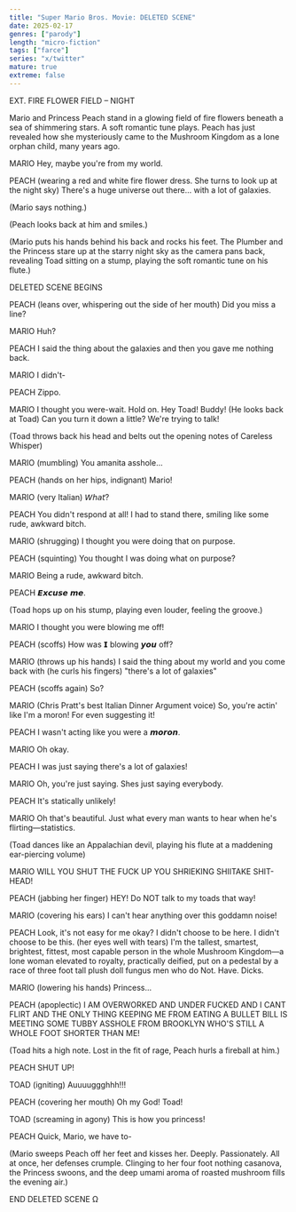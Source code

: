 ```yaml
---
title: "Super Mario Bros. Movie: DELETED SCENE"
date: 2025-02-17
genres: ["parody"]
length: "micro-fiction"
tags: ["farce"]
series: "x/twitter"
mature: true
extreme: false
---
```

EXT. FIRE FLOWER FIELD – NIGHT

Mario and Princess Peach stand in a glowing field of fire flowers beneath a sea of shimmering stars. A soft romantic tune plays. Peach has just revealed how she mysteriously came to the Mushroom Kingdom as a lone orphan child, many years ago.

MARIO
Hey, maybe you're from my world.

PEACH
(wearing a red and white fire flower dress. She turns to look up at the night sky)
There's a huge universe out there... with a lot of galaxies.

(Mario says nothing.)

(Peach looks back at him and smiles.)

(Mario puts his hands behind his back and rocks his feet. The Plumber and the Princess stare up at the starry night sky as the camera pans back, revealing Toad sitting on a stump, playing the soft romantic tune on his flute.)

DELETED SCENE BEGINS

PEACH
(leans over, whispering out the side of her mouth)
Did you miss a line?

MARIO
Huh?

PEACH
I said the thing about the galaxies and then you gave me nothing back.

MARIO
I didn't-

PEACH
 Zippo.

MARIO
I thought you were-wait. Hold on. Hey Toad! Buddy! (He looks back at Toad) Can you turn it down a little? We're trying to talk!

(Toad throws back his head and belts out the opening notes of Careless Whisper)

MARIO
(mumbling)
You amanita asshole...

PEACH
(hands on her hips, indignant)
Mario!

MARIO
(very Italian)
𝘞𝘩𝘢𝘵?

PEACH
You didn't respond at all! I had to stand there, smiling like some rude, awkward bitch.

MARIO
(shrugging)
I thought you were doing that on purpose.

PEACH
(squinting)
You thought I was doing what on purpose?

MARIO
Being a rude, awkward bitch.

PEACH 
𝙀𝙭𝙘𝙪𝙨𝙚 𝙢𝙚.

(Toad hops up on his stump, playing even louder, feeling the groove.)

MARIO
I thought you were blowing me off!

PEACH
(scoffs)
How was 𝗜 blowing 𝙮𝙤𝙪 off?

MARIO
(throws up his hands) 
I said the thing about my world and you come back with (he curls his fingers) "there's a lot of galaxies"

PEACH
(scoffs again)
So?

MARIO
(Chris Pratt's best Italian Dinner Argument voice)
So, you're actin' like I'm a moron! For even suggesting it!

PEACH
I wasn't acting like you were a 𝙢𝙤𝙧𝙤𝙣.

MARIO
Oh okay.

PEACH
I was just saying there's a lot of galaxies!

MARIO
Oh, you're just saying. Shes just saying everybody.

PEACH
It's statically unlikely!

MARIO
Oh that's beautiful. Just what every man wants to hear when he's flirting—statistics.

(Toad dances like an Appalachian devil, playing his flute at a maddening ear-piercing volume)

MARIO
WILL YOU SHUT THE FUCK UP YOU SHRIEKING SHIITAKE SHIT-HEAD!

PEACH
(jabbing her finger)
HEY! Do NOT talk to my toads that way!

MARIO
(covering his ears)
I can't hear anything over this goddamn noise!

PEACH
Look, it's not easy for me okay? I didn't choose to be here. I didn't choose to be this. (her eyes well with tears) I'm the tallest, smartest, brightest, fittest, most capable person in the whole Mushroom Kingdom—a lone woman elevated to royalty, practically deified, put on a pedestal by a race of three foot tall plush doll fungus men who do Not. Have. Dicks.

MARIO
(lowering his hands)
Princess...

PEACH
(apoplectic)
I AM OVERWORKED AND UNDER FUCKED AND I CANT FLIRT AND THE ONLY THING KEEPING ME FROM EATING A BULLET BILL IS MEETING SOME TUBBY ASSHOLE FROM BROOKLYN WHO'S STILL A WHOLE FOOT SHORTER THAN ME!

(Toad hits a high note. Lost in the fit of rage, Peach hurls a fireball at him.)

PEACH
SHUT UP!

TOAD
(igniting)
Auuuuggghhh!!!

PEACH
(covering her mouth)
Oh my God! Toad!

TOAD
(screaming in agony)
This is how you princess!

PEACH
Quick, Mario, we have to-

(Mario sweeps Peach off her feet and kisses her. Deeply. Passionately. All at once, her defenses crumple. Clinging to her four foot nothing casanova, the Princess swoons, and the deep umami aroma of roasted mushroom fills the evening air.)

END DELETED SCENE Ω
